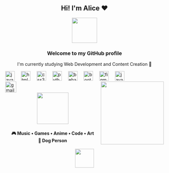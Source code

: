 <h2 align="center">Hi! I'm Alice ❤</h2>
<div align="center">
  <img height="80" src="https://images-wixmp-ed30a86b8c4ca887773594c2.wixmp.com/f/0cbfbe44-7a2e-4d8e-947c-09bf83a93426/dai9iqf-db647a98-8455-44a0-953a-5a2e1358cd62.gif?token=eyJ0eXAiOiJKV1QiLCJhbGciOiJIUzI1NiJ9.eyJzdWIiOiJ1cm46YXBwOjdlMGQxODg5ODIyNjQzNzNhNWYwZDQxNWVhMGQyNmUwIiwiaXNzIjoidXJuOmFwcDo3ZTBkMTg4OTgyMjY0MzczYTVmMGQ0MTVlYTBkMjZlMCIsIm9iaiI6W1t7InBhdGgiOiJcL2ZcLzBjYmZiZTQ0LTdhMmUtNGQ4ZS05NDdjLTA5YmY4M2E5MzQyNlwvZGFpOWlxZi1kYjY0N2E5OC04NDU1LTQ0YTAtOTUzYS01YTJlMTM1OGNkNjIuZ2lmIn1dXSwiYXVkIjpbInVybjpzZXJ2aWNlOmZpbGUuZG93bmxvYWQiXX0.O-Ps3Z-LD27NwJlv8LkDvjZ-OvHWvGO93Q1ACNRyHQc"  />
</div>
<h3 align="center">Welcome to my GitHub profile</h3>
<p align="center">I'm currently studying Web Development and Content Creation  🐾</p>
<div align="left">
  <img src="https://cdn.jsdelivr.net/gh/devicons/devicon/icons/javascript/javascript-original.svg" height="30" alt="javascript logo"  />
  <img width="12" />
  <img src="https://cdn.jsdelivr.net/gh/devicons/devicon/icons/html5/html5-original.svg" height="30" alt="html5 logo"  />
  <img width="12" />
  <img src="https://cdn.jsdelivr.net/gh/devicons/devicon/icons/css3/css3-original.svg" height="30" alt="css3 logo"  />
  <img width="12" />
  <img src="https://cdn.jsdelivr.net/gh/devicons/devicon/icons/python/python-original.svg" height="30" alt="python logo"  />
  <img width="12" />
  <img src="https://cdn.jsdelivr.net/gh/devicons/devicon/icons/behance/behance-original.svg" height="30" alt="behance logo"  />
  <img width="12" />
  <img src="https://cdn.jsdelivr.net/gh/devicons/devicon/icons/bootstrap/bootstrap-original.svg" height="30" alt="bootstrap logo"  />
  <img width="12" />
  <img src="https://cdn.jsdelivr.net/gh/devicons/devicon/icons/figma/figma-original.svg" height="30" alt="figma logo"  />
  <img width="12" />
  <img src="https://cdn.jsdelivr.net/gh/devicons/devicon/icons/java/java-original.svg" height="30" alt="java logo"  />
</div>
<img align="right" height="200" src="https://media1.tenor.com/m/WO18h5KYWE8AAAAC/nahida-happy.gif"  />
<div align="left">
  <a href="severo.alice773@gmail.com" target="_blank">
    <img src="https://img.shields.io/static/v1?message=Gmail&logo=gmail&label=&color=D14836&logoColor=white&labelColor=&style=for-the-badge" height="35" alt="gmail logo"  />
  </a>
</div>
<div align="center">
  <img height="100" src="https://images-wixmp-ed30a86b8c4ca887773594c2.wixmp.com/f/e9fa84b1-82ec-4f7a-926d-1e24fbda969a/d5tq8gw-1fb6e9ac-d5d9-45fd-a1c9-018af2fc36dd.gif?token=eyJ0eXAiOiJKV1QiLCJhbGciOiJIUzI1NiJ9.eyJzdWIiOiJ1cm46YXBwOjdlMGQxODg5ODIyNjQzNzNhNWYwZDQxNWVhMGQyNmUwIiwiaXNzIjoidXJuOmFwcDo3ZTBkMTg4OTgyMjY0MzczYTVmMGQ0MTVlYTBkMjZlMCIsIm9iaiI6W1t7InBhdGgiOiJcL2ZcL2U5ZmE4NGIxLTgyZWMtNGY3YS05MjZkLTFlMjRmYmRhOTY5YVwvZDV0cThndy0xZmI2ZTlhYy1kNWQ5LTQ1ZmQtYTFjOS0wMThhZjJmYzM2ZGQuZ2lmIn1dXSwiYXVkIjpbInVybjpzZXJ2aWNlOmZpbGUuZG93bmxvYWQiXX0.pCmkL_rGjvjkMD4IA-Vw-cP1sc1Y-pUeGOWdXue-FqQ"  />
</div>
<h4 align="center">🎮 Music • Games • Anime • Code • Art<br> 🐾 Dog Person</h4>
<div align="center">
  <img height="60" src="https://images-wixmp-ed30a86b8c4ca887773594c2.wixmp.com/f/0cbfbe44-7a2e-4d8e-947c-09bf83a93426/daiwvca-0c802622-9376-4156-9dec-37fee414cc6d.gif?token=eyJ0eXAiOiJKV1QiLCJhbGciOiJIUzI1NiJ9.eyJzdWIiOiJ1cm46YXBwOjdlMGQxODg5ODIyNjQzNzNhNWYwZDQxNWVhMGQyNmUwIiwiaXNzIjoidXJuOmFwcDo3ZTBkMTg4OTgyMjY0MzczYTVmMGQ0MTVlYTBkMjZlMCIsIm9iaiI6W1t7InBhdGgiOiJcL2ZcLzBjYmZiZTQ0LTdhMmUtNGQ4ZS05NDdjLTA5YmY4M2E5MzQyNlwvZGFpd3ZjYS0wYzgwMjYyMi05Mzc2LTQxNTYtOWRlYy0zN2ZlZTQxNGNjNmQuZ2lmIn1dXSwiYXVkIjpbInVybjpzZXJ2aWNlOmZpbGUuZG93bmxvYWQiXX0.-fGErWGB_7FxUbPNAUNGRUfPrHoDt2ACXBKFiZKSXFc"  />
</div>
